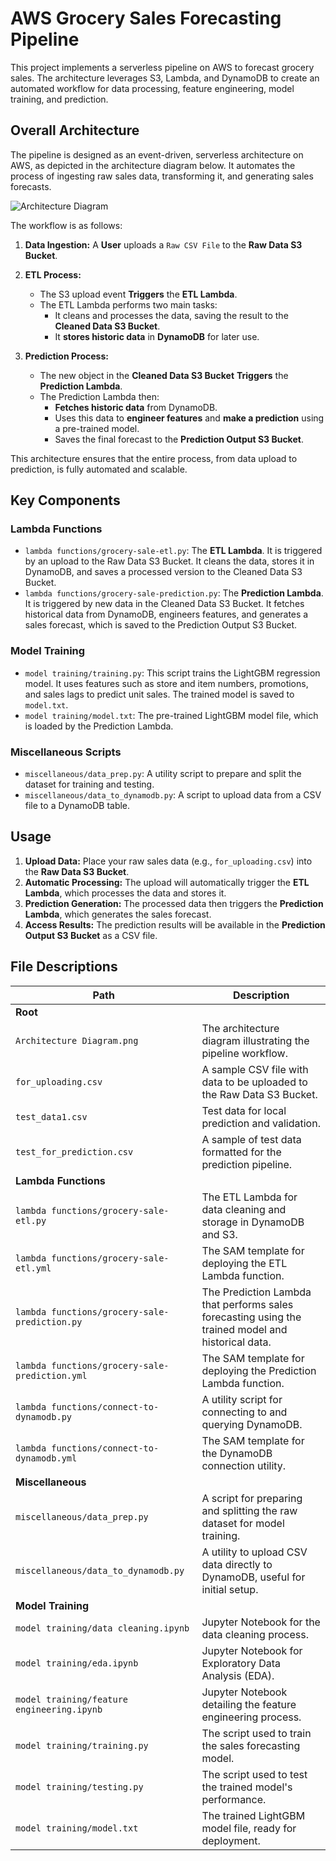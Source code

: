 # AWS Grocery Sales Forecasting Pipeline

This project implements a serverless pipeline on AWS to forecast grocery sales. The architecture leverages S3, Lambda, and DynamoDB to create an automated workflow for data processing, feature engineering, model training, and prediction.

## Overall Architecture

The pipeline is designed as an event-driven, serverless architecture on AWS, as depicted in the architecture diagram below. It automates the process of ingesting raw sales data, transforming it, and generating sales forecasts.

![Architecture Diagram](Architecture%20Diagram.png)

The workflow is as follows:

1.  **Data Ingestion:** A **User** uploads a `Raw CSV File` to the **Raw Data S3 Bucket**.

2.  **ETL Process:**
    *   The S3 upload event **Triggers** the **ETL Lambda**.
    *   The ETL Lambda performs two main tasks:
        *   It cleans and processes the data, saving the result to the **Cleaned Data S3 Bucket**.
        *   It **stores historic data** in **DynamoDB** for later use.

3.  **Prediction Process:**
    *   The new object in the **Cleaned Data S3 Bucket** **Triggers** the **Prediction Lambda**.
    *   The Prediction Lambda then:
        *   **Fetches historic data** from DynamoDB.
        *   Uses this data to **engineer features** and **make a prediction** using a pre-trained model.
        *   Saves the final forecast to the **Prediction Output S3 Bucket**.

This architecture ensures that the entire process, from data upload to prediction, is fully automated and scalable.

## Key Components

### Lambda Functions

*   `lambda functions/grocery-sale-etl.py`: The **ETL Lambda**. It is triggered by an upload to the Raw Data S3 Bucket. It cleans the data, stores it in DynamoDB, and saves a processed version to the Cleaned Data S3 Bucket.
*   `lambda functions/grocery-sale-prediction.py`: The **Prediction Lambda**. It is triggered by new data in the Cleaned Data S3 Bucket. It fetches historical data from DynamoDB, engineers features, and generates a sales forecast, which is saved to the Prediction Output S3 Bucket.

### Model Training

*   `model training/training.py`: This script trains the LightGBM regression model. It uses features such as store and item numbers, promotions, and sales lags to predict unit sales. The trained model is saved to `model.txt`.
*   `model training/model.txt`: The pre-trained LightGBM model file, which is loaded by the Prediction Lambda.

### Miscellaneous Scripts

*   `miscellaneous/data_prep.py`: A utility script to prepare and split the dataset for training and testing.
*   `miscellaneous/data_to_dynamodb.py`: A script to upload data from a CSV file to a DynamoDB table.

## Usage

1.  **Upload Data:** Place your raw sales data (e.g., `for_uploading.csv`) into the **Raw Data S3 Bucket**.
2.  **Automatic Processing:** The upload will automatically trigger the **ETL Lambda**, which processes the data and stores it.
3.  **Prediction Generation:** The processed data then triggers the **Prediction Lambda**, which generates the sales forecast.
4.  **Access Results:** The prediction results will be available in the **Prediction Output S3 Bucket** as a CSV file.

## File Descriptions

| Path                                                 | Description                                                                                              |
| ---------------------------------------------------- | -------------------------------------------------------------------------------------------------------- |
| **Root**                                             |                                                                                                          |
| `Architecture Diagram.png`                           | The architecture diagram illustrating the pipeline workflow.                                             |
| `for_uploading.csv`                                  | A sample CSV file with data to be uploaded to the Raw Data S3 Bucket.                                    |
| `test_data1.csv`                                     | Test data for local prediction and validation.                                                           |
| `test_for_prediction.csv`                            | A sample of test data formatted for the prediction pipeline.                                             |
| **Lambda Functions**                                 |                                                                                                          |
| `lambda functions/grocery-sale-etl.py`               | The ETL Lambda for data cleaning and storage in DynamoDB and S3.                                         |
| `lambda functions/grocery-sale-etl.yml`              | The SAM template for deploying the ETL Lambda function.                                                  |
| `lambda functions/grocery-sale-prediction.py`        | The Prediction Lambda that performs sales forecasting using the trained model and historical data.       |
| `lambda functions/grocery-sale-prediction.yml`       | The SAM template for deploying the Prediction Lambda function.                                           |
| `lambda functions/connect-to-dynamodb.py`            | A utility script for connecting to and querying DynamoDB.                                                |
| `lambda functions/connect-to-dynamodb.yml`           | The SAM template for the DynamoDB connection utility.                                                    |
| **Miscellaneous**                                    |                                                                                                          |
| `miscellaneous/data_prep.py`                         | A script for preparing and splitting the raw dataset for model training.                                 |
| `miscellaneous/data_to_dynamodb.py`                  | A utility to upload CSV data directly to DynamoDB, useful for initial setup.                             |
| **Model Training**                                   |                                                                                                          |
| `model training/data cleaning.ipynb`                 | Jupyter Notebook for the data cleaning process.                                                          |
| `model training/eda.ipynb`                           | Jupyter Notebook for Exploratory Data Analysis (EDA).                                                    |
| `model training/feature engineering.ipynb`           | Jupyter Notebook detailing the feature engineering process.                                              |
| `model training/training.py`                         | The script used to train the sales forecasting model.                                                    |
| `model training/testing.py`                          | The script used to test the trained model's performance.                                                 |
| `model training/model.txt`                           | The trained LightGBM model file, ready for deployment.                                                   |